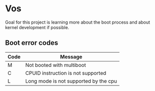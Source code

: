 # Vos
Goal for this project is learning more about the boot process and about kernel
development if possible.

## Boot error codes

| Code | Message                               |
|------|---------------------------------------|
|  M   | Not booted with multiboot             |
|  C   | CPUID instruction is not supported    |
|  L   | Long mode is not supported by the cpu |